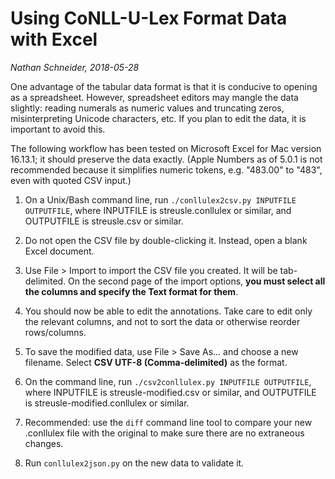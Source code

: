 Using CoNLL-U-Lex Format Data with Excel
========================================

*Nathan Schneider, 2018-05-28*

One advantage of the tabular data format is that it is conducive to opening as a
spreadsheet. However, spreadsheet editors may mangle the data slightly: 
reading numerals as numeric values and truncating zeros, misinterpreting Unicode 
characters, etc. If you plan to edit the data, it is important to avoid this.

The following workflow has been tested on Microsoft Excel for Mac version 16.13.1; 
it should preserve the data exactly. (Apple Numbers as of 5.0.1 is not recommended 
because it simplifies numeric tokens, e.g. "483.00" to "483", even with quoted CSV input.)

  1. On a Unix/Bash command line, run `./conllulex2csv.py INPUTFILE OUTPUTFILE`, 
     where INPUTFILE is streusle.conllulex or similar, and OUTPUTFILE is streusle.csv 
     or similar.

  2. Do not open the CSV file by double-clicking it. Instead, open a blank Excel document.
  
  3. Use File > Import to import the CSV file you created. It will be tab-delimited. 
     On the second page of the import options, __you must select all the columns and 
     specify the Text format for them__.

  4. You should now be able to edit the annotations. Take care to edit only the relevant 
     columns, and not to sort the data or otherwise reorder rows/columns.

  5. To save the modified data, use File > Save As... and choose a new filename.
     Select __CSV UTF-8 (Comma-delimited)__ as the format.

  6. On the command line, run `./csv2conllulex.py INPUTFILE OUTPUTFILE`, 
     where INPUTFILE is streusle-modified.csv or similar, and OUTPUTFILE is 
     streusle-modified.conllulex or similar.
	 
  7. Recommended: use the `diff` command line tool to compare your new .conllulex 
     file with the original to make sure there are no extraneous changes.

  8. Run `conllulex2json.py` on the new data to validate it.
